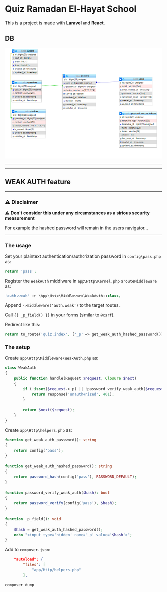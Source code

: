# Quiz Ramadan El-Hayat School

This is a project is made with **Laravel** and **React**.

## DB

![DB](DB.png)

---

---

## WEAK AUTH feature

---

### :warning: Disclaimer

:warning: **Don't consider this under any circumstances as a sirious security measurement**

For example the hashed password will remain in the users navigator...

---

### The usage

Set your plaintext authentication/authorization password in `config\pass.php` as:

```php
return 'pass';
```

Register the `WeakAuth` middlware in `app\Http\Kernel.php` `$routeMiddleware` as:

```php
'auth.weak' => \App\Http\Middleware\WeakAuth::class,
```

Append `->middleware('auth.weak')` to the target routes.

Call `{{ _p_field() }}` in your forms (similar to `@csrf`).

Redirect like this:

```php
return to_route('quiz.index', ['_p' => get_weak_auth_hashed_password()]);
```

### The setup

Create `app\Http\Middleware\WeakAuth.php` as:

```php
class WeakAuth
{
    public function handle(Request $request, Closure $next)
    {
        if (!isset($request->_p) || !password_verify_weak_auth($request->_p)) {
            return response('unauthorized', 401);
        }

        return $next($request);
    }
}
```

Create `app\Http\helpers.php` as:

```php
function get_weak_auth_password(): string
{
    return config('pass');
}

function get_weak_auth_hashed_password(): string
{
    return password_hash(config('pass'), PASSWORD_DEFAULT);
}

function password_verify_weak_auth($hash): bool
{
    return password_verify(config('pass'), $hash);
}

function _p_field(): void
{
    $hash = get_weak_auth_hashed_password();
    echo "<input type='hidden' name='_p' value='$hash'>";
}
```

Add to `composer.json`:

```json
    "autoload": {
        "files": [
            "app/Http/helpers.php"
        ],
```

```
composer dump
```

